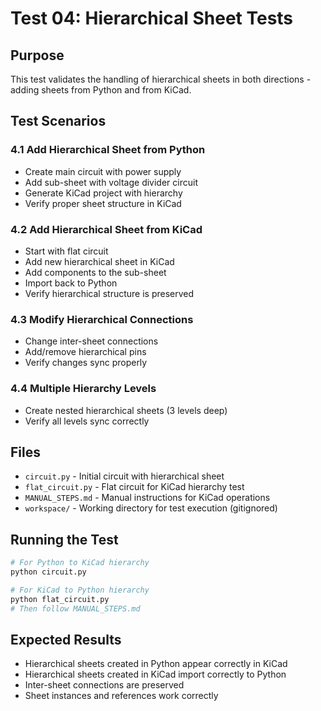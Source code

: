 # Test 04: Hierarchical Sheet Tests

## Purpose
This test validates the handling of hierarchical sheets in both directions - adding sheets from Python and from KiCad.

## Test Scenarios

### 4.1 Add Hierarchical Sheet from Python
- Create main circuit with power supply
- Add sub-sheet with voltage divider circuit
- Generate KiCad project with hierarchy
- Verify proper sheet structure in KiCad

### 4.2 Add Hierarchical Sheet from KiCad
- Start with flat circuit
- Add new hierarchical sheet in KiCad
- Add components to the sub-sheet
- Import back to Python
- Verify hierarchical structure is preserved

### 4.3 Modify Hierarchical Connections
- Change inter-sheet connections
- Add/remove hierarchical pins
- Verify changes sync properly

### 4.4 Multiple Hierarchy Levels
- Create nested hierarchical sheets (3 levels deep)
- Verify all levels sync correctly

## Files
- `circuit.py` - Initial circuit with hierarchical sheet
- `flat_circuit.py` - Flat circuit for KiCad hierarchy test
- `MANUAL_STEPS.md` - Manual instructions for KiCad operations
- `workspace/` - Working directory for test execution (gitignored)

## Running the Test
```bash
# For Python to KiCad hierarchy
python circuit.py

# For KiCad to Python hierarchy
python flat_circuit.py
# Then follow MANUAL_STEPS.md
```

## Expected Results
- Hierarchical sheets created in Python appear correctly in KiCad
- Hierarchical sheets created in KiCad import correctly to Python
- Inter-sheet connections are preserved
- Sheet instances and references work correctly